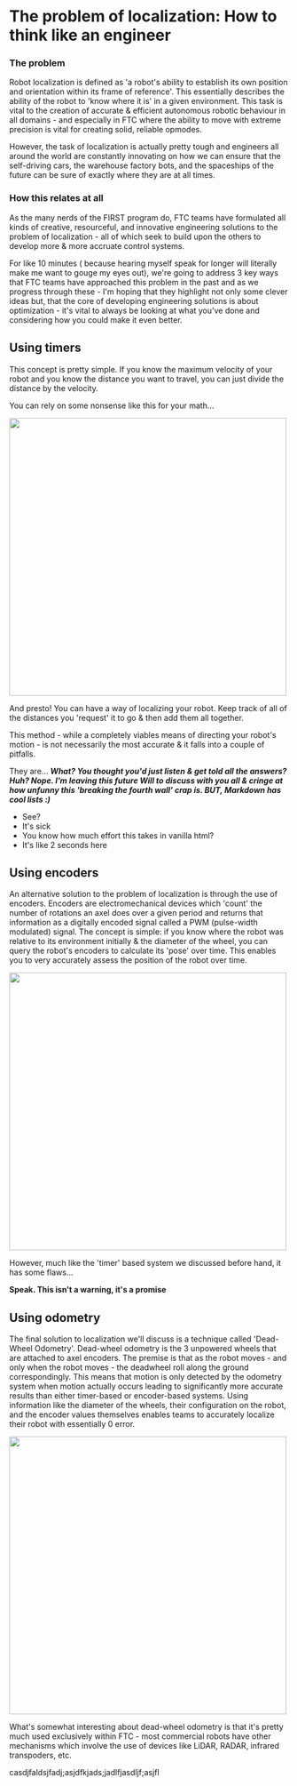 # The problem of localization: How to think like an engineer

### The problem

Robot localization is defined as 'a robot's ability to establish its own position and orientation within its frame of reference'. This essentially describes the ability of the robot to 'know where it is' in a given environment. This task is vital to the creation of accurate & efficient autonomous robotic behaviour in all domains - and especially in FTC where the ability to move with extreme precision is vital for creating solid, reliable opmodes. 

However, the task of localization is actually pretty tough and engineers all around the world are constantly innovating on how we can ensure that the self-driving cars, the warehouse factory bots, and the spaceships of the future can be sure of exactly where they are at all times.

### How this relates at all

As the many nerds of the FIRST program do, FTC teams have formulated all kinds of creative, resourceful, and innovative engineering solutions to the problem of localization - all of which seek to build upon the others to develop more & more accruate control systems. 

For like 10 minutes ( because hearing myself speak for longer will literally make me want to gouge my eyes out), we're going to address 3 key ways that FTC teams have approached this problem in the past and as we progress through these - I'm hoping that they highlight not only some clever ideas but, that the core of developing engineering solutions is about optimization - it's vital to always be looking at what you've done and considering how you could make it even better.

## Using timers

This concept is pretty simple. If you know the maximum velocity of your robot and you know the distance you want to travel, you can just divide the distance by the velocity.

You can rely on some nonsense like this for your math...

<img src="https://images.saymedia-content.com/.image/t_share/MTc0MTc0MDM4NTM1NDQ4NDQ0/using-the-magic-triangle-for-speed-distance-and-time-compound-measures.jpg" width="500"/>

And presto! You can have a way of localizing your robot. Keep track of all of the distances you 'request' it to go & then add them all together.

This method - while a completely viables means of directing your robot's motion - is not necessarily the most accurate & it falls into a couple of pitfalls.

They are... ***What? You thought you'd just listen & get told all the answers? Huh? Nope. I'm leaving this future Will to discuss with you all & cringe at how unfunny this 'breaking the fourth wall' crap is. BUT, Markdown has cool lists :)***

- See?
- It's sick
- You know how much effort this takes in vanilla html?
- It's like 2 seconds here


## Using encoders

An alternative solution to the problem of localization is through the use of encoders. Encoders are electromechanical devices which 'count' the number of rotations an axel does over a given period and returns that information as a digitally encoded signal called a PWM (pulse-width modulated) signal. The concept is simple: if you know where the robot was relative to its environment initially & the diameter of the wheel, you can query the robot's encoders to calculate its 'pose' over time. This enables you to very accurately assess the position of the robot over time.

<img src="https://blog.pitsco.com/hs-fs/hubfs/Blog%20Images/Torquenado2-1366-0917.png?width=514&name=Torquenado2-1366-0917.png" width="500">

However, much like the 'timer' based system we discussed before hand, it has some flaws...

**Speak. This isn't a warning, it's a promise**

## Using odometry

The final solution to localization we'll discuss is a technique called 'Dead-Wheel Odometry'. Dead-wheel odometry is the 3 unpowered wheels that are attached to axel encoders. The premise is that as the robot moves - and only when the robot moves - the deadwheel roll along the ground correspondingly. This means that motion is only detected by the odometry system when motion actually occurs leading to significantly more accurate results than either timer-based or encoder-based systems. Using information like the diameter of the wheels, their configuration on the robot, and the encoder values themselves enables teams to accurately localize their robot with essentially 0 error.

<img src="https://i.stack.imgur.com/B0PzT.jpg" width="500">

What's somewhat interesting about dead-wheel odometry is that it's pretty much used exclusively within FTC - most commercial robots have other mechanisms which involve the use of devices like LiDAR, RADAR, infrared transpoders, etc. 


casdjfaldsjfadj;asjdfkjads;jadlfjasdljf;asjfl
